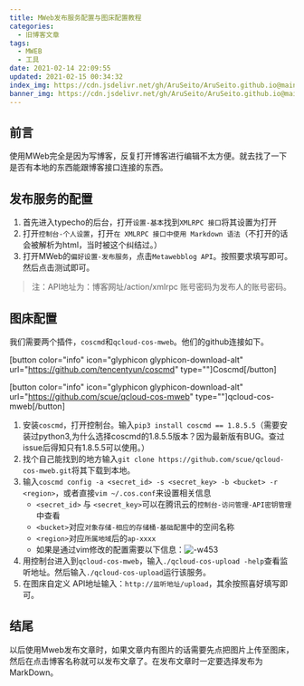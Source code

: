 ```yaml
---
title: MWeb发布服务配置与图床配置教程
categories:
  - 旧博客文章
tags:
  - MWEB
  - 工具
date: 2021-02-14 22:09:55
updated: 2021-02-15 00:34:32
index_img: https://cdn.jsdelivr.net/gh/AruSeito/AruSeito.github.io@main/source/img/banner/bg25.jpg
banner_img: https://cdn.jsdelivr.net/gh/AruSeito/AruSeito.github.io@main/source/img/banner/bg25.jpg
---
```

## 前言

使用MWeb完全是因为写博客，反复打开博客进行编辑不太方便。就去找了一下是否有本地的东西能跟博客接口连接的东西。

## 发布服务的配置

1. 首先进入typecho的后台，打开`设置-基本`找到`XMLRPC 接口`将其设置为打开
2. 打开`控制台-个人设置`，打开`在 XMLRPC 接口中使用 Markdown 语法`（不打开的话会被解析为html，当时被这个纠结过。）
3. 打开MWeb的`偏好设置-发布服务`，点击`Metawebblog API`。按照要求填写即可。然后点击测试即可。

> 注：API地址为：博客网址/action/xmlrpc 账号密码为发布人的账号密码。

## 图床配置
我们需要两个插件，`coscmd`和`qcloud-cos-mweb`。他们的github连接如下。

[button color="info" icon="glyphicon glyphicon-download-alt" url="https://github.com/tencentyun/coscmd" type=""]Coscmd[/button]

[button color="info" icon="glyphicon glyphicon-download-alt" url="https://github.com/scue/qcloud-cos-mweb" type=""]qcloud-cos-mweb[/button]

1. 安装`coscmd`，打开控制台。输入`pip3 install coscmd == 1.8.5.5`（需要安装过python3,为什么选择coscmd的1.8.5.5版本？因为最新版有BUG。查过issue后得知只有1.8.5.5可以使用。）
2. 找个自己能找到的地方输入`git clone https://github.com/scue/qcloud-cos-mweb.git`将其下载到本地。
3. 输入`coscmd config -a <secret_id> -s <secret_key> -b <bucket> -r <region>`，或者直接`vim ~/.cos.conf`来设置相关信息
    * `<secret_id>` 与 `<secret_key>`可以在腾讯云的`控制台-访问管理-API密钥管理`中查看
    * `<bucket>`对应`对象存储-相应的存储桶-基础配置`中的空间名称
    * `<region>`对应`所属地域`后的`ap-xxxx`
    * 如果是通过vim修改的配置需要以下信息：![-w453](https://chenxiumiao-1252816278.cos.ap-beijing.myqcloud.com/blog/15562976545322.jpg)
4. 用控制台进入到`qcloud-cos-mweb`，输入`./qcloud-cos-upload -help`查看监听地址。然后输入`./qcloud-cos-upload`运行该服务。
5. 在图床自定义 API地址输入：`http://监听地址/upload`，其余按照喜好填写即可。

## 结尾
以后使用Mweb发布文章时，如果文章内有图片的话需要先点把图片上传至图床，然后在点击博客名称就可以发布文章了。在发布文章时一定要选择发布为MarkDown。